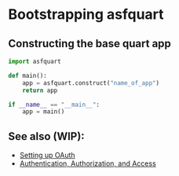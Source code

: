 # Bootstrapping asfquart

## Constructing the base quart app

~~~python
import asfquart

def main():
    app = asfquart.construct("name_of_app")
    return app

if __name__ == "__main__":
    app = main()
~~~

## See also (WIP):

- [Setting up OAuth](oauth.md)
- [Authentication, Authorization, and Access](auth.md)

